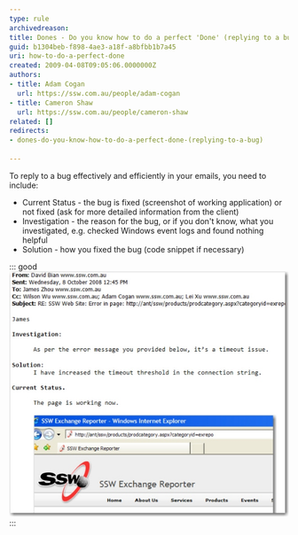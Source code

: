 ```yaml
---
type: rule
archivedreason: 
title: Dones - Do you know how to do a perfect 'Done' (replying to a bug)?
guid: b1304beb-f898-4ae3-a18f-a8bfbb1b7a45
uri: how-to-do-a-perfect-done
created: 2009-04-08T09:05:06.0000000Z
authors:
- title: Adam Cogan
  url: https://ssw.com.au/people/adam-cogan
- title: Cameron Shaw
  url: https://ssw.com.au/people/cameron-shaw
related: []
redirects:
- dones-do-you-know-how-to-do-a-perfect-done-(replying-to-a-bug)

---
```


To reply to a bug effectively and efficiently in your emails, you need to include:  

<!--endintro-->

* Current Status - the bug is fixed (screenshot of working application) or not fixed (ask for more detailed information from the client)
* Investigation - the reason for the bug, or if you don't know, what you investigated, e.g. checked Windows event logs and found nothing helpful
* Solution - how you fixed the bug (code snippet if necessary)


::: good  
![Figure: Good Example - Reply to a bug showing all steps](better_emails_reply_bug_small.jpg)  
:::
